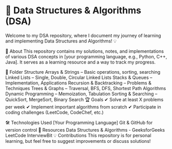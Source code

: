 # 🚀 Data Structures & Algorithms (DSA)
Welcome to my DSA repository, where I document my journey of learning and implementing Data Structures and Algorithms! 💡

📌 About
This repository contains my solutions, notes, and implementations of various DSA concepts in [your programming language, e.g., Python, C++, Java]. It serves as a learning resource and a way to track my progress.

📂 Folder Structure
Arrays & Strings – Basic operations, sorting, searching
Linked Lists – Single, Double, Circular Linked Lists
Stacks & Queues – Implementation, Applications
Recursion & Backtracking – Problems & Techniques
Trees & Graphs – Traversal, BFS, DFS, Shortest Path Algorithms
Dynamic Programming – Memoization, Tabulation
Sorting & Searching – QuickSort, MergeSort, Binary Search
🏆 Goals
✔ Solve at least X problems per week
✔ Implement important algorithms from scratch
✔ Participate in coding challenges (LeetCode, CodeChef, etc.)

🛠 Technologies Used
[Your Programming Language]
Git & GitHub for version control
📖 Resources
Data Structures & Algorithms - GeeksforGeeks
LeetCode
InterviewBit
💡 Contributions
This repository is for personal learning, but feel free to suggest improvements or discuss solutions!
